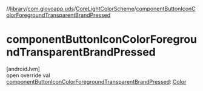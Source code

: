 //[library](../../../index.md)/[com.glovoapp.uds](../index.md)/[CoreLightColorScheme](index.md)/[componentButtonIconColorForegroundTransparentBrandPressed](component-button-icon-color-foreground-transparent-brand-pressed.md)

# componentButtonIconColorForegroundTransparentBrandPressed

[androidJvm]\
open override val [componentButtonIconColorForegroundTransparentBrandPressed](component-button-icon-color-foreground-transparent-brand-pressed.md): [Color](https://developer.android.com/reference/kotlin/androidx/compose/ui/graphics/Color.html)
